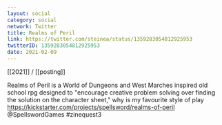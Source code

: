 ```yaml
---
layout: social
category: social
network: Twitter
title: Realms of Peril
link: https://twitter.com/steinea/status/1359283054812925953
twitterID: 1359283054812925953
date: 2021-02-09
---
```


[[2021]] / [[posting]]

Realms of Peril is a World of Dungeons and West Marches inspired old school rpg designed to "encourage creative problem solving over finding the solution on the character sheet," why is my favourite style of play <https://kickstarter.com/projects/spellsword/realms-of-peril> @SpellswordGames #zinequest3
